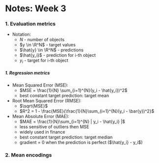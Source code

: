 # Notes: Week 3

### 1. Evaluation metrics
- Notation:  
    - $N$ - number of objects
    - $y \in \R^N$ - target values
    - $\hat{y} \in \R^N$ - predictions
    - $\hat{y_i}$ - prediction for i-th object
    - $y_i$ - target for i-th object

##### 1. Regression metrics
- Mean Squared Error (MSE):
    - $MSE = \frac{1}{N} \sum_{i=1}^{N}(y_i - \hat{y_i})^2$
    - best constant target prediction: target mean
- Root Mean Squared Error (RMSE):
    - $\sqrt{MSE}$
    - $R^2 = 1 - \frac{MSE}{\frac{1}{N}\sum_{i=1}^{N}(y_i - \bar{y})^2}$
- Mean Absolute Error (MAE):
    - $MAE = \frac{1}{N}\sum_{i=1}^{N} | y_i - \hat{y_i} |$
    - less sensitive of outliers then MSE
    - widely used in finance
    - best constant target prediction: target median
    - gradient = 0 when the prediction is perfect ($\hat{y_i} - y_i$)

### 2. Mean encodings



